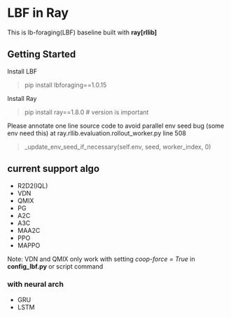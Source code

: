 # LBF in Ray

This is lb-foraging(LBF) baseline built with **ray[rllib]**

## Getting Started

Install LBF
> pip install lbforaging==1.0.15

Install Ray
> pip install ray==1.8.0 # version is important

Please annotate one line source code to avoid parallel env seed bug (some env need this)
at ray.rllib.evaluation.rollout_worker.py line 508

> _update_env_seed_if_necessary(self.env, seed, worker_index, 0)

## current support algo
- R2D2(IQL)
- VDN
- QMIX
- PG
- A2C
- A3C
- MAA2C
- PPO
- MAPPO

Note: VDN and QMIX only work with setting *coop-force = True* in **config_lbf.py** or script command
  
### with neural arch
- GRU
- LSTM




